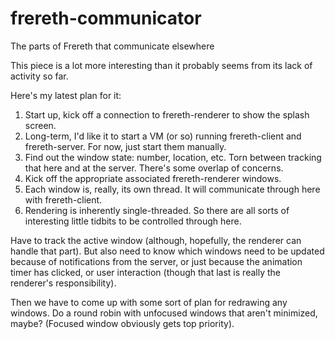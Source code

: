 frereth-communicator
====================

The parts of Frereth that communicate elsewhere

This piece is a lot more interesting than it probably
seems from its lack of activity so far.

Here's my latest plan for it:

1. Start up, kick off a connection to frereth-renderer
to show the splash screen.
2. Long-term, I'd like it to start a VM (or so) running 
frereth-client and frereth-server. For now, just start
them manually.
3. Find out the window state: number, location, etc.
Torn between tracking that here and at the server.
There's some overlap of concerns.
4. Kick off the appropriate associated frereth-renderer
windows.
5. Each window is, really, its own thread. It will
communicate through here with frereth-client.
6. Rendering is inherently single-threaded. So there
are all sorts of interesting little tidbits to be
controlled through here.

Have to track the active window (although, hopefully,
the renderer can handle that part). But also need to
know which windows need to be updated because of
notifications from the server, or just because the
animation timer has clicked, or user interaction (though
that last is really the renderer's responsibility).

Then we have to come up with some sort of 
plan for redrawing any windows. Do a round robin with
unfocused windows that aren't minimized, maybe?
(Focused window obviously gets top priority).
